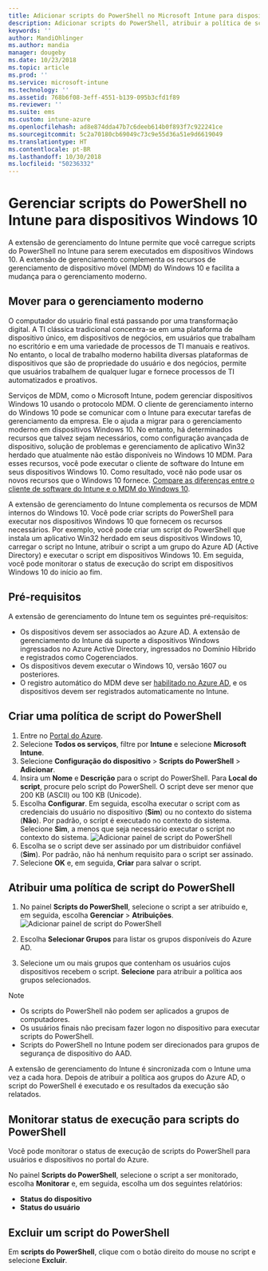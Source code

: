 ```yaml
---
title: Adicionar scripts do PowerShell no Microsoft Intune para dispositivos Windows 10 – Azure | Microsoft Docs
description: Adicionar scripts do PowerShell, atribuir a política de script para grupos do Azure Active Directory, usar relatórios para monitorar os scripts e ver as etapas para excluir os scripts que você adicionar em dispositivos Windows 10 no Microsoft Intune.
keywords: ''
author: MandiOhlinger
ms.author: mandia
manager: dougeby
ms.date: 10/23/2018
ms.topic: article
ms.prod: ''
ms.service: microsoft-intune
ms.technology: ''
ms.assetid: 768b6f08-3eff-4551-b139-095b3cfd1f89
ms.reviewer: ''
ms.suite: ems
ms.custom: intune-azure
ms.openlocfilehash: ad8e874dda47b7c6deeb614b0f893f7c922241ce
ms.sourcegitcommit: 5c2a70180cb69049c73c9e55d36a51e9d6619049
ms.translationtype: HT
ms.contentlocale: pt-BR
ms.lasthandoff: 10/30/2018
ms.locfileid: "50236332"
---
```

# <a name="manage-powershell-scripts-in-intune-for-windows-10-devices"></a>Gerenciar scripts do PowerShell no Intune para dispositivos Windows 10
A extensão de gerenciamento do Intune permite que você carregue scripts do PowerShell no Intune para serem executados em dispositivos Windows 10. A extensão de gerenciamento complementa os recursos de gerenciamento de dispositivo móvel (MDM) do Windows 10 e facilita a mudança para o gerenciamento moderno.

## <a name="moving-to-modern-management"></a>Mover para o gerenciamento moderno
O computador do usuário final está passando por uma transformação digital. A TI clássica tradicional concentra-se em uma plataforma de dispositivo único, em dispositivos de negócios, em usuários que trabalham no escritório e em uma variedade de processos de TI manuais e reativos. No entanto, o local de trabalho moderno habilita diversas plataformas de dispositivos que são de propriedade do usuário e dos negócios, permite que usuários trabalhem de qualquer lugar e fornece processos de TI automatizados e proativos. 

Serviços de MDM, como o Microsoft Intune, podem gerenciar dispositivos Windows 10 usando o protocolo MDM. O cliente de gerenciamento interno do Windows 10 pode se comunicar com o Intune para executar tarefas de gerenciamento da empresa. Ele o ajuda a migrar para o gerenciamento moderno em dispositivos Windows 10. No entanto, há determinados recursos que talvez sejam necessários, como configuração avançada de dispositivo, solução de problemas e gerenciamento de aplicativo Win32 herdado que atualmente não estão disponíveis no Windows 10 MDM. Para esses recursos, você pode executar o cliente de software do Intune em seus dispositivos Windows 10. Como resultado, você não pode usar os novos recursos que o Windows 10 fornece. [Compare as diferenças entre o cliente de software do Intune e o MDM do Windows 10](https://docs.microsoft.com/intune-classic/deploy-use/pc-management-comparison).

A extensão de gerenciamento do Intune complementa os recursos de MDM internos do Windows 10. Você pode criar scripts do PowerShell para executar nos dispositivos Windows 10 que fornecem os recursos necessários. Por exemplo, você pode criar um script do PowerShell que instala um aplicativo Win32 herdado em seus dispositivos Windows 10, carregar o script no Intune, atribuir o script a um grupo do Azure AD (Active Directory) e executar o script em dispositivos Windows 10. Em seguida, você pode monitorar o status de execução do script em dispositivos Windows 10 do início ao fim.

## <a name="prerequisites"></a>Pré-requisitos
A extensão de gerenciamento do Intune tem os seguintes pré-requisitos:
- Os dispositivos devem ser associados ao Azure AD. A extensão de gerenciamento do Intune dá suporte a dispositivos Windows ingressados no Azure Active Directory, ingressados no Domínio Híbrido e registrados como Cogerenciados.
- Os dispositivos devem executar o Windows 10, versão 1607 ou posteriores.
- O registro automático do MDM deve ser [habilitado no Azure AD](https://docs.microsoft.com/intune/windows-enroll#enable-windows-10-automatic-enrollment), e os dispositivos devem ser registrados automaticamente no Intune.

## <a name="create-a-powershell-script-policy"></a>Criar uma política de script do PowerShell 
1. Entre no [Portal do Azure](https://portal.azure.com).
2. Selecione **Todos os serviços**, filtre por **Intune** e selecione **Microsoft Intune**.
3. Selecione **Configuração do dispositivo** > **Scripts do PowerShell** > **Adicionar**.
4. Insira um **Nome** e **Descrição** para o script do PowerShell. Para **Local do script**, procure pelo script do PowerShell. O script deve ser menor que 200 KB (ASCII) ou 100 KB (Unicode).
5. Escolha **Configurar**. Em seguida, escolha executar o script com as credenciais do usuário no dispositivo (**Sim**) ou no contexto do sistema (**Não**). Por padrão, o script é executado no contexto do sistema. Selecione **Sim**, a menos que seja necessário executar o script no contexto do sistema. 
  ![Adicionar painel de script do PowerShell](./media/mgmt-extension-add-script.png)
6. Escolha se o script deve ser assinado por um distribuidor confiável (**Sim**). Por padrão, não há nenhum requisito para o script ser assinado. 
7. Selecione **OK** e, em seguida, **Criar** para salvar o script.

## <a name="assign-a-powershell-script-policy"></a>Atribuir uma política de script do PowerShell
1. No painel **Scripts do PowerShell**, selecione o script a ser atribuído e, em seguida, escolha **Gerenciar** > **Atribuições**.
  ![Adicionar painel de script do PowerShell](./media/mgmt-extension-assignments.png)
 
2. Escolha **Selecionar Grupos** para listar os grupos disponíveis do Azure AD. 
3. Selecione um ou mais grupos que contenham os usuários cujos dispositivos recebem o script. **Selecione** para atribuir a política aos grupos selecionados.

> [!NOTE]
> - Os scripts do PowerShell não podem ser aplicados a grupos de computadores.
> - Os usuários finais não precisam fazer logon no dispositivo para executar scripts do PowerShell. 
> - Scripts do PowerShell no Intune podem ser direcionados para grupos de segurança de dispositivo do AAD.

A extensão de gerenciamento do Intune é sincronizada com o Intune uma vez a cada hora. Depois de atribuir a política aos grupos do Azure AD, o script do PowerShell é executado e os resultados da execução são relatados. 
 
## <a name="monitor-run-status-for-powershell-scripts"></a>Monitorar status de execução para scripts do PowerShell
Você pode monitorar o status de execução de scripts do PowerShell para usuários e dispositivos no portal do Azure.

No painel **Scripts do PowerShell**, selecione o script a ser monitorado, escolha **Monitorar** e, em seguida, escolha um dos seguintes relatórios:
   - **Status do dispositivo**
   - **Status do usuário**

## <a name="delete-a-powershell-script"></a>Excluir um script do PowerShell
Em **scripts do PowerShell**, clique com o botão direito do mouse no script e selecione **Excluir**.
